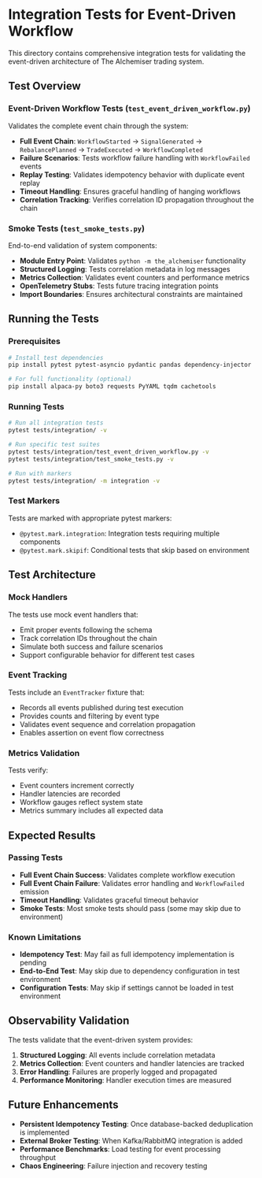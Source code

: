 # Integration Tests for Event-Driven Workflow

This directory contains comprehensive integration tests for validating the event-driven architecture of The Alchemiser trading system.

## Test Overview

### Event-Driven Workflow Tests (`test_event_driven_workflow.py`)

Validates the complete event chain through the system:

- **Full Event Chain**: `WorkflowStarted` → `SignalGenerated` → `RebalancePlanned` → `TradeExecuted` → `WorkflowCompleted`
- **Failure Scenarios**: Tests workflow failure handling with `WorkflowFailed` events
- **Replay Testing**: Validates idempotency behavior with duplicate event replay
- **Timeout Handling**: Ensures graceful handling of hanging workflows
- **Correlation Tracking**: Verifies correlation ID propagation throughout the chain

### Smoke Tests (`test_smoke_tests.py`)

End-to-end validation of system components:

- **Module Entry Point**: Validates `python -m the_alchemiser` functionality
- **Structured Logging**: Tests correlation metadata in log messages
- **Metrics Collection**: Validates event counters and performance metrics
- **OpenTelemetry Stubs**: Tests future tracing integration points
- **Import Boundaries**: Ensures architectural constraints are maintained

## Running the Tests

### Prerequisites

```bash
# Install test dependencies
pip install pytest pytest-asyncio pydantic pandas dependency-injector

# For full functionality (optional)
pip install alpaca-py boto3 requests PyYAML tqdm cachetools
```

### Running Tests

```bash
# Run all integration tests
pytest tests/integration/ -v

# Run specific test suites
pytest tests/integration/test_event_driven_workflow.py -v
pytest tests/integration/test_smoke_tests.py -v

# Run with markers
pytest tests/integration/ -m integration -v
```

### Test Markers

Tests are marked with appropriate pytest markers:

- `@pytest.mark.integration`: Integration tests requiring multiple components
- `@pytest.mark.skipif`: Conditional tests that skip based on environment

## Test Architecture

### Mock Handlers

The tests use mock event handlers that:

- Emit proper events following the schema
- Track correlation IDs throughout the chain
- Simulate both success and failure scenarios
- Support configurable behavior for different test cases

### Event Tracking

Tests include an `EventTracker` fixture that:

- Records all events published during test execution
- Provides counts and filtering by event type
- Validates event sequence and correlation propagation
- Enables assertion on event flow correctness

### Metrics Validation

Tests verify:

- Event counters increment correctly
- Handler latencies are recorded
- Workflow gauges reflect system state
- Metrics summary includes all expected data

## Expected Results

### Passing Tests

- **Full Event Chain Success**: Validates complete workflow execution
- **Full Event Chain Failure**: Validates error handling and `WorkflowFailed` emission
- **Timeout Handling**: Validates graceful timeout behavior
- **Smoke Tests**: Most smoke tests should pass (some may skip due to environment)

### Known Limitations

- **Idempotency Test**: May fail as full idempotency implementation is pending
- **End-to-End Test**: May skip due to dependency configuration in test environment
- **Configuration Tests**: May skip if settings cannot be loaded in test environment

## Observability Validation

The tests validate that the event-driven system provides:

1. **Structured Logging**: All events include correlation metadata
2. **Metrics Collection**: Event counters and handler latencies are tracked
3. **Error Handling**: Failures are properly logged and propagated
4. **Performance Monitoring**: Handler execution times are measured

## Future Enhancements

- **Persistent Idempotency Testing**: Once database-backed deduplication is implemented
- **External Broker Testing**: When Kafka/RabbitMQ integration is added
- **Performance Benchmarks**: Load testing for event processing throughput
- **Chaos Engineering**: Failure injection and recovery testing